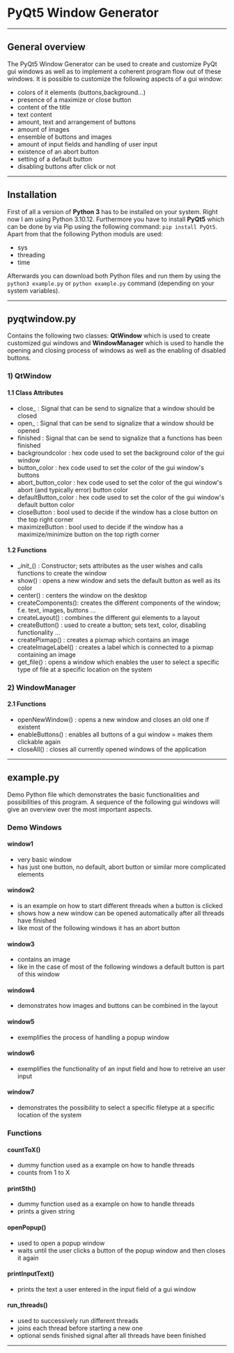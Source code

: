# PyQt5 Window Generator
***
## General overview
The PyQt5 Window Generator can be used to create and customize PyQt gui windows as well as to implement a coherent program flow out of these windows. 
It is possible to customize the following aspects of a gui window:
* colors of it elements (buttons,background...)
* presence of a maximize or close button
* content of the title 
* text content 
* amount, text and arrangement of buttons
* amount of images
* ensemble of buttons and images
* amount of input fields and handling of user input
* existence of an abort button
* setting of a default button
* disabling buttons after click or not
***
## Installation
First of all a version of **Python 3** has to be installed on your system. 
Right now I am using Python 3.10.12.
Furthermore you have to install **PyQt5** which can be done by via Pip using the following command: `pip install PyQt5`.
Apart from that the following Python moduls are used:
* sys
* threading
* time

Afterwards you can download both Python files and run them by using the `python3 example.py` or `python example.py` command (depending on your system variables).
***
## pyqtwindow<area>.py 
Contains the following two classes: **QtWindow** which is used to create customized gui windows and **WindowManager** which is used to handle the opening and closing process of windows as well as the enabling of disabled buttons.
### 1) QtWindow
#### 1.1 Class Attributes
* close_ : Signal that can be send to signalize that a window should be closed
* open_ : Signal that can be send to signalize that a window should be opened
* finished : Signal that can be send to signalize that a functions has been finished 
* backgroundcolor : hex code used to set the background color of the gui window
* button_color : hex code used to set the color of the gui window's buttons
* abort_button_color : hex code used to set the color of the gui window's abort (and typically error) button color
* defaultButton_color : hex code used to set the color of the gui window's default button color
* closeButton : bool used to decide if the window has a close button on the top right corner
* maximizeButton : bool used to decide if the window has a maximize/minimize button on the top rigth corner
#### 1.2 Functions
* \__init__() : Constructor; sets attributes as the user wishes and calls functions to create the window
* show() : opens a new window and sets the default button as well as its color
* center() : centers the window on the desktop
* createComponents(): creates the different components of the window; f.e. text, images, buttons ...
* createLayout() : combines the different gui elements to a layout
* createButton() : used to create a button; sets text, color, disabling functionality ...
* createPixmap() : creates a pixmap which contains an image
* createImageLabel() : creates a label which is connected to a pixmap containing an image
* get_file() : opens a window which enables the user to select a specific type of file at a specific location on the system
### 2) WindowManager
#### 2.1 Functions
* openNewWindow() : opens a new window and closes an old one if existent
* enableButtons() : enables all buttons of a gui window = makes them clickable again
* closeAll() : closes all currently opened windows of the application 
***
## example<area>.py
Demo Python file which demonstrates the basic functionalities and possibilities of this program.
A sequence of the following gui windows will give an overview over the most important aspects.
### Demo Windows
#### window1
* very basic window
* has just one button, no default, abort button or similar more complicated elements
#### window2
* is an example on how to start different threads when a button is clicked
* shows how a new window can be opened automatically after all threads have finished
* like most of the following windows it has an abort button
#### window3
* contains an image
* like in the case of most of the following windows a default button is part of this window
#### window4
* demonstrates how images and buttons can be combined in the layout
#### window5
* exemplifies the process of handling a popup window
#### window6
* exemplifies the functionality of an input field and how to retreive an user input
#### window7
* demonstrates the possibility to select a specific filetype at a specific location of the system
### Functions
#### countToX()
* dummy function used as a example on how to handle threads
* counts from 1 to X
#### printSth()
* dummy function used as a example on how to handle threads
* prints a given string
#### openPopup()
* used to open a popup window
* waits until the user clicks a button of the popup window and then closes it again
#### printInputText()
* prints the text a user entered in the input field of a gui window
#### run_threads()
* used to successively run different threads
* joins each thread before starting a new one
* optional sends finished signal after all threads have been finished
***
